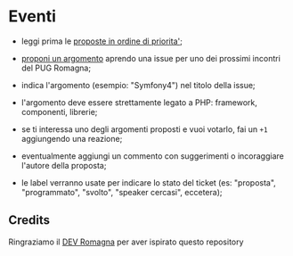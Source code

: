 # Eventi
    
- leggi prima le [proposte in ordine di priorita'][2];

- [proponi un argomento][1] aprendo una issue per uno dei prossimi incontri del PUG Romagna;

- indica l'argomento (esempio: "Symfony4") nel titolo della issue;

- l'argomento deve essere strettamente legato a PHP: framework, componenti, librerie;

- se ti interessa uno degli argomenti proposti e vuoi votarlo, fai un `+1` aggiungendo una reazione;

- eventualmente aggiungi un commento con suggerimenti o incoraggiare l'autore della proposta;

- le label verranno usate per indicare lo stato del ticket (es: "proposta",
    "programmato", "svolto", "speaker cercasi", eccetera);

## Credits

Ringraziamo il [DEV Romagna][3] per aver ispirato questo repository

[3]: https://github.com/DevRomagna/eventi
[1]: https://github.com/pugromagna/eventi/issues/new
[2]: https://github.com/pugromagna/eventi/issues?q=is%3Aissue+is%3Aopen+sort%3Areactions-%2B1-desc
